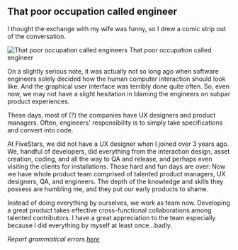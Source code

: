 ## That poor occupation called engineer

I thought the exchange with my wife was funny, so I drew a comic strip out of
the conversation.

![That poor occupation called engineers](https://farm9.staticflickr.com/8684/16582790159_d2859f4eaf_b.jpg)
That poor occupation called engineer

On a slightly serious note, it was actually not so long ago when software
engineers solely decided how the human computer interaction should look like.
And the graphical user interface was terribly done quite often. So, even now,
we may not have a slight hesitation in blaming the engineers on subpar product
experiences.

These days, most of (?) the companies have UX designers and product managers.
Often, engineers' responsibility is to simply take specifications and convert
into code.

At FiveStars, we did not have a UX designer when I joined over 3 years ago. We,
handful of developers, did everything from the interaction design, asset
creation, coding, and all the way to QA and release, and perhaps even visiting
the clients for installations. Those hard and fun days are over: Now we have
whole product team comprised of talented product managers, UX designers, QA,
and engineers. The depth of the knowledge and skills they possess are humbling
me, and they put our early products to shame.

Instead of doing everything by ourselves, we work as team now. Developing a
great product takes effective cross-functional collaborations among talented
contributors. I have a great appreciation to the team especially because I
did everything by myself at least once...badly.

*Report grammatical errors [here](https://github.com/daigotanaka/essays/pull/8/files?diff=unified)*

